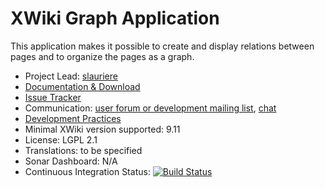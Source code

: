 # XWiki Graph Application

This application makes it possible to create and display relations between pages and to organize the pages as a graph.

* Project Lead: [slauriere](http://www.xwiki.org/xwiki/bin/view/XWiki/slauriere)
* [Documentation & Download](http://extensions.xwiki.org/xwiki/bin/view/Extension/Page%20Relations%20Application/)
* [Issue Tracker](https://jira.xwiki.org/projects/PAGEREL/summary)
* Communication: [user forum or development mailing list](http://dev.xwiki.org/xwiki/bin/view/Community/Discuss), [chat](http://dev.xwiki.org/xwiki/bin/view/Community/Chat)
* [Development Practices](http://dev.xwiki.org)
* Minimal XWiki version supported: 9.11
* License: LGPL 2.1
* Translations: to be specified
* Sonar Dashboard: N/A
* Continuous Integration Status: [![Build Status](http://ci.xwiki.org/job/XWiki%20Contrib/job/application-page-relations/job/master/badge/icon)](http://ci.xwiki.org/job/XWiki%20Contrib/job/application-page-relations/job/master/)
